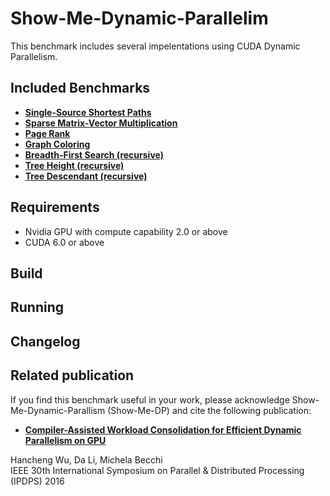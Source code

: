 Show-Me-Dynamic-Parallelim
==========================
This benchmark includes several impelentations using CUDA Dynamic Parallelism.

Included Benchmarks
-------------------
* **[Single-Source Shortest Paths](http://)**
* **[Sparse Matrix-Vector Multiplication](http://)**
* **[Page Rank](http://)**
* **[Graph Coloring](http://)**
* **[Breadth-First Search (recursive)](http://)**
* **[Tree Height (recursive)](http://)**
* **[Tree Descendant (recursive)](http://)**

Requirements
------------
* Nvidia GPU with compute capability 2.0 or above
* CUDA 6.0 or above

Build
-----

Running
-------


Changelog
---------

Related publication
-------------------
If you find this benchmark useful in your work, please acknowledge Show-Me-Dynamic-Parallism (Show-Me-DP) and cite the following publication:

* **[Compiler-Assisted Workload Consolidation for Efficient Dynamic Parallelism on GPU](http://www.danielbit.com)**

Hancheng Wu, Da Li, Michela Becchi  
IEEE 30th International Symposium on Parallel & Distributed Processing (IPDPS) 2016  
